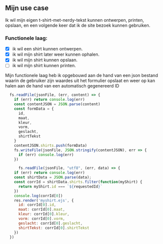 ## Mijn use case

Ik wil mijn eigen t-shirt-met-nerdy-tekst kunnen ontwerpen, printen, opslaan, en een volgende keer dat ik de site bezoek kunnen gebruiken.

### Functionele laag:

- [x] ik wil een shirt kunnen ontwerpen.
- [x] ik wil mijn shirt later weer kunnen ophalen.
- [x] ik wil mijn shirt kunnen opslaan.
- [ ] ik wil mijn shirt kunnen printen.

Mijn functionele laag heb ik opgebouwd aan de hand van een json bestand waarin de gebruiker zijn waardes uit het formulier opslaat en weer op kan halen aan de hand van een automatisch gegenereerd ID

```javascript
  fs.readFile(jsonFile, (err, content) => {
    if (err) return console.log(err)
    const contentJSON = JSON.parse(content)
    const formData = {
      id,
      maat,
      kleur,
      vorm,
      geslacht,
      shirtTekst
    }
    contentJSON.shirts.push(formData)
    fs.writeFile(jsonFile, JSON.stringify(contentJSON), err => {
      if (err) console.log(err)
    })
```

```javascript
      fs.readFile(jsonFile, "utf8", (err, data) => {
    if (err) return console.log(err)
    const shirtData = JSON.parse(data);
    const corrId = shirtData.shirts.filter(function(myShirt) {
      return myShirt.id === `${requestedId}`
    })
    console.log(corrId[0])
    res.render('myshirt.ejs', {
      id: corrId[0].id,
      maat: corrId[0].maat,
      kleur: corrId[0].kleur,
      vorm: corrId[0].vorm,
      geslacht: corrId[0].geslacht,
      shirtTekst: corrId[0].shirtTekst
    })
  })
```
